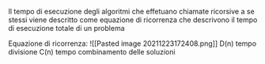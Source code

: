 Il tempo di esecuzione degli algoritmi che effetuano chiamate ricorsive a se stessi viene descritto come equazione di ricorrenza che descrivono il tempo di esecuzione totale di un problema

Equazione di ricorrenza:
![[Pasted image 20211223172408.png]]
D(n) tempo divisione C(n) tempo combinamento delle soluzioni

